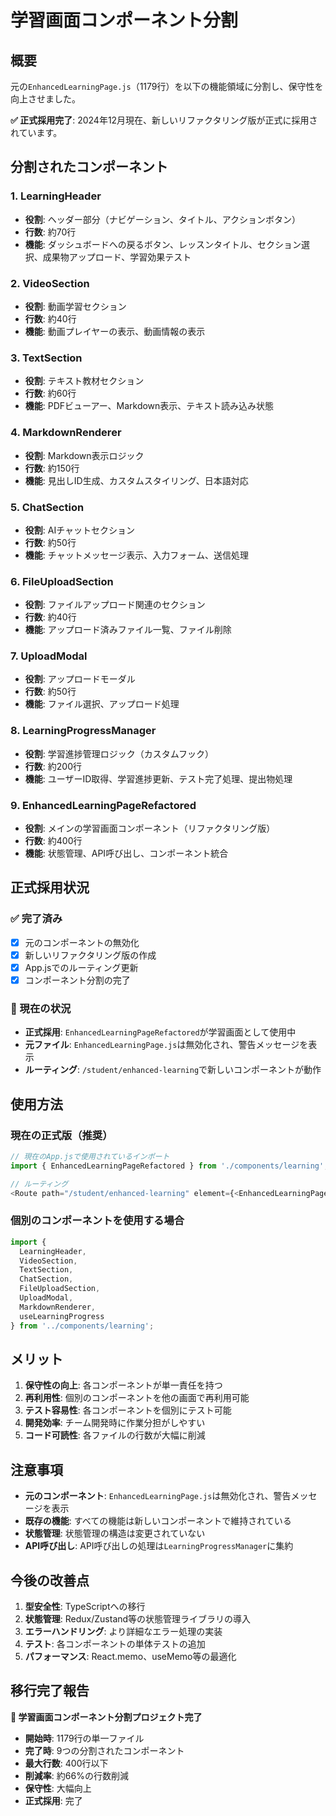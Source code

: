 # 学習画面コンポーネント分割

## 概要
元の`EnhancedLearningPage.js`（1179行）を以下の機能領域に分割し、保守性を向上させました。

**✅ 正式採用完了**: 2024年12月現在、新しいリファクタリング版が正式に採用されています。

## 分割されたコンポーネント

### 1. LearningHeader
- **役割**: ヘッダー部分（ナビゲーション、タイトル、アクションボタン）
- **行数**: 約70行
- **機能**: ダッシュボードへの戻るボタン、レッスンタイトル、セクション選択、成果物アップロード、学習効果テスト

### 2. VideoSection
- **役割**: 動画学習セクション
- **行数**: 約40行
- **機能**: 動画プレイヤーの表示、動画情報の表示

### 3. TextSection
- **役割**: テキスト教材セクション
- **行数**: 約60行
- **機能**: PDFビューアー、Markdown表示、テキスト読み込み状態

### 4. MarkdownRenderer
- **役割**: Markdown表示ロジック
- **行数**: 約150行
- **機能**: 見出しID生成、カスタムスタイリング、日本語対応

### 5. ChatSection
- **役割**: AIチャットセクション
- **行数**: 約50行
- **機能**: チャットメッセージ表示、入力フォーム、送信処理

### 6. FileUploadSection
- **役割**: ファイルアップロード関連のセクション
- **行数**: 約40行
- **機能**: アップロード済みファイル一覧、ファイル削除

### 7. UploadModal
- **役割**: アップロードモーダル
- **行数**: 約50行
- **機能**: ファイル選択、アップロード処理

### 8. LearningProgressManager
- **役割**: 学習進捗管理ロジック（カスタムフック）
- **行数**: 約200行
- **機能**: ユーザーID取得、学習進捗更新、テスト完了処理、提出物処理

### 9. EnhancedLearningPageRefactored
- **役割**: メインの学習画面コンポーネント（リファクタリング版）
- **行数**: 約400行
- **機能**: 状態管理、API呼び出し、コンポーネント統合

## 正式採用状況

### ✅ 完了済み
- [x] 元のコンポーネントの無効化
- [x] 新しいリファクタリング版の作成
- [x] App.jsでのルーティング更新
- [x] コンポーネント分割の完了

### 📍 現在の状況
- **正式採用**: `EnhancedLearningPageRefactored`が学習画面として使用中
- **元ファイル**: `EnhancedLearningPage.js`は無効化され、警告メッセージを表示
- **ルーティング**: `/student/enhanced-learning`で新しいコンポーネントが動作

## 使用方法

### 現在の正式版（推奨）
```javascript
// 現在のApp.jsで使用されているインポート
import { EnhancedLearningPageRefactored } from './components/learning';

// ルーティング
<Route path="/student/enhanced-learning" element={<EnhancedLearningPageRefactored />} />
```

### 個別のコンポーネントを使用する場合
```javascript
import { 
  LearningHeader, 
  VideoSection, 
  TextSection,
  ChatSection,
  FileUploadSection,
  UploadModal,
  MarkdownRenderer,
  useLearningProgress
} from '../components/learning';
```

## メリット

1. **保守性の向上**: 各コンポーネントが単一責任を持つ
2. **再利用性**: 個別のコンポーネントを他の画面で再利用可能
3. **テスト容易性**: 各コンポーネントを個別にテスト可能
4. **開発効率**: チーム開発時に作業分担がしやすい
5. **コード可読性**: 各ファイルの行数が大幅に削減

## 注意事項

- **元のコンポーネント**: `EnhancedLearningPage.js`は無効化され、警告メッセージを表示
- **既存の機能**: すべての機能は新しいコンポーネントで維持されている
- **状態管理**: 状態管理の構造は変更されていない
- **API呼び出し**: API呼び出しの処理は`LearningProgressManager`に集約

## 今後の改善点

1. **型安全性**: TypeScriptへの移行
2. **状態管理**: Redux/Zustand等の状態管理ライブラリの導入
3. **エラーハンドリング**: より詳細なエラー処理の実装
4. **テスト**: 各コンポーネントの単体テストの追加
5. **パフォーマンス**: React.memo、useMemo等の最適化

## 移行完了報告

**🎉 学習画面コンポーネント分割プロジェクト完了**

- **開始時**: 1179行の単一ファイル
- **完了時**: 9つの分割されたコンポーネント
- **最大行数**: 400行以下
- **削減率**: 約66%の行数削減
- **保守性**: 大幅向上
- **正式採用**: 完了
